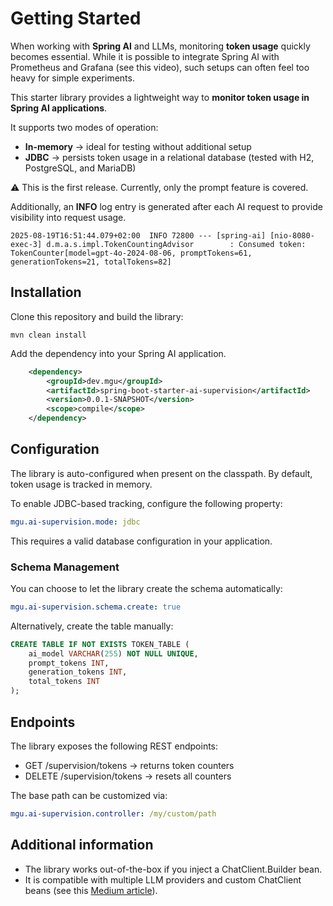 # Getting Started
When working with **Spring AI** and LLMs, monitoring **token usage** quickly becomes essential.
While it is possible to integrate Spring AI with Prometheus and Grafana (see this video), such setups can often feel too heavy for simple experiments.

This starter library provides a lightweight way to **monitor token usage in Spring AI applications**.

It supports two modes of operation:

 - **In-memory** → ideal for testing without additional setup
 - **JDBC** → persists token usage in a relational database (tested with H2, PostgreSQL, and MariaDB)

⚠️ This is the first release. Currently, only the prompt feature is covered.

Additionally, an **INFO** log entry is generated after each AI request to provide visibility into request usage.

```shell
2025-08-19T16:51:44.079+02:00  INFO 72800 --- [spring-ai] [nio-8080-exec-3] d.m.a.s.impl.TokenCountingAdvisor        : Consumed token: TokenCounter[model=gpt-4o-2024-08-06, promptTokens=61, generationTokens=21, totalTokens=82]
```

## Installation
Clone this repository and build the library:
```shell
mvn clean install
```

Add the dependency into your Spring AI application.
```xml
    <dependency>
        <groupId>dev.mgu</groupId>
        <artifactId>spring-boot-starter-ai-supervision</artifactId>
        <version>0.0.1-SNAPSHOT</version>
        <scope>compile</scope>
    </dependency>
```

## Configuration

The library is auto-configured when present on the classpath.
By default, token usage is tracked in memory.

To enable JDBC-based tracking, configure the following property:

```yaml
mgu.ai-supervision.mode: jdbc
```
This requires a valid database configuration in your application.

### Schema Management

You can choose to let the library create the schema automatically:
```yaml
mgu.ai-supervision.schema.create: true
```

Alternatively, create the table manually:

```sql
CREATE TABLE IF NOT EXISTS TOKEN_TABLE (
    ai_model VARCHAR(255) NOT NULL UNIQUE,
    prompt_tokens INT,
    generation_tokens INT,
    total_tokens INT
);
```

## Endpoints
The library exposes the following REST endpoints:

 - GET /supervision/tokens → returns token counters
 - DELETE /supervision/tokens → resets all counters

The base path can be customized via:

```yaml
mgu.ai-supervision.controller: /my/custom/path
```

## Additional information

 - The library works out-of-the-box if you inject a ChatClient.Builder bean.
 - It is compatible with multiple LLM providers and custom ChatClient beans (see this [Medium article](https://medium.com/@marc.guerrini/springboot-ai-two-ai-models-64dbbbe88cb7)).
